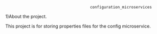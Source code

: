                                          configuration_microservices
1)About the project.

This project is for storing properties files for the config microservice.
